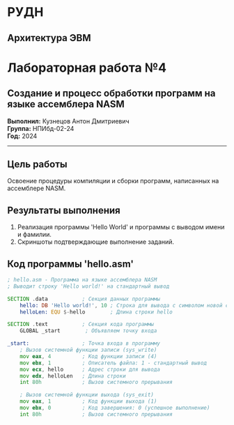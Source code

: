 # РУДН
## Архитектура ЭВМ
# Лабораторная работа №4
## Создание и процесс обработки программ на языке ассемблера NASM

**Выполнил:** Кузнецов Антон Дмитриевич  
**Группа:** НПИбд-02-24  
**Год:** 2024

---

## Цель работы
Освоение процедуры компиляции и сборки программ, написанных на ассемблере NASM.

## Результаты выполнения
1. Реализация программы 'Hello World' и программы с выводом имени и фамилии.
2. Скриншоты подтверждающие выполнение заданий.

## Код программы 'hello.asm'
```asm
; hello.asm - Программа на языке ассемблера NASM
; Выводит строку 'Hello world!' на стандартный вывод

SECTION .data           ; Секция данных программы
    hello: DB 'Hello world!', 10 ; Строка для вывода с символом новой строки
    helloLen: EQU $-hello        ; Длина строки hello

SECTION .text           ; Секция кода программы
    GLOBAL _start        ; Объявляем точку входа

_start:                 ; Точка входа в программу
    ; Вызов системной функции записи (sys_write)
    mov eax, 4          ; Код функции записи (4)
    mov ebx, 1          ; Описатель файла: 1 - стандартный вывод
    mov ecx, hello      ; Адрес строки для вывода
    mov edx, helloLen   ; Длина строки
    int 80h             ; Вызов системного прерывания

    ; Вызов системной функции выхода (sys_exit)
    mov eax, 1          ; Код функции выхода (1)
    mov ebx, 0          ; Код завершения: 0 (успешное выполнение)
    int 80h             ; Вызов системного прерывания
